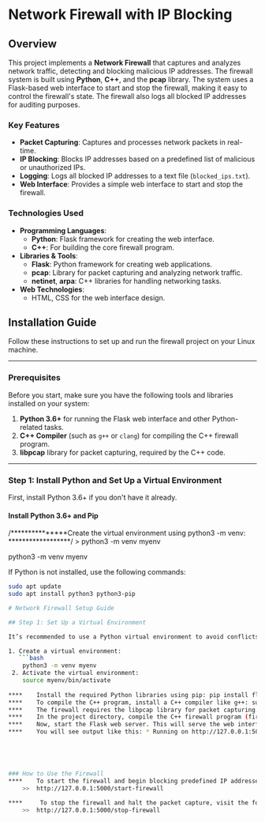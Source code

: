 # Network Firewall with IP Blocking

## Overview

This project implements a **Network Firewall** that captures and analyzes network traffic, detecting and blocking malicious IP addresses. The firewall system is built using **Python**, **C++**, and the **pcap** library. The system uses a Flask-based web interface to start and stop the firewall, making it easy to control the firewall's state. The firewall also logs all blocked IP addresses for auditing purposes.

### Key Features

- **Packet Capturing**: Captures and processes network packets in real-time.
- **IP Blocking**: Blocks IP addresses based on a predefined list of malicious or unauthorized IPs.
- **Logging**: Logs all blocked IP addresses to a text file (`blocked_ips.txt`).
- **Web Interface**: Provides a simple web interface to start and stop the firewall.
  
### Technologies Used

- **Programming Languages**: 
  - **Python**: Flask framework for creating the web interface.
  - **C++**: For building the core firewall program.
- **Libraries & Tools**:
  - **Flask**: Python framework for creating web applications.
  - **pcap**: Library for packet capturing and analyzing network traffic.
  - **netinet**, **arpa**: C++ libraries for handling networking tasks.
- **Web Technologies**:
  - HTML, CSS for the web interface design.

## Installation Guide

Follow these instructions to set up and run the firewall project on your Linux machine.

---

### Prerequisites

Before you start, make sure you have the following tools and libraries installed on your system:

1. **Python 3.6+** for running the Flask web interface and other Python-related tasks.
2. **C++ Compiler** (such as `g++` or `clang`) for compiling the C++ firewall program.
3. **libpcap** library for packet capturing, required by the C++ code.

---

### Step 1: Install Python and Set Up a Virtual Environment

First, install Python 3.6+ if you don't have it already.

#### Install Python 3.6+ and Pip

/***************Create the virtual environment using python3 -m venv: ******************/
	>	python3 -m venv myenv


python3 -m venv myenv

If Python is not installed, use the following commands:

```bash
sudo apt update
sudo apt install python3 python3-pip

# Network Firewall Setup Guide

## Step 1: Set Up a Virtual Environment

It’s recommended to use a Python virtual environment to avoid conflicts with system-wide packages:

1. Create a virtual environment:
   ```bash
  	python3 -m venv myenv
 2. Activate the virtual environment:
 	source myenv/bin/activate 
 	
****	Install the required Python libraries using pip: pip install flask pcapy
****	To compile the C++ program, install a C++ compiler like g++: sudo apt-get install g++
****	The firewall requires the libpcap library for packet capturing. You can install it with the following command: sudo apt-get install libpcap-dev
****	In the project directory, compile the C++ firewall program (firewall_program.cpp) using g++: g++ firewall_program.cpp -o firewall_program
****	Now, start the Flask web server. This will serve the web interface for starting and stopping the firewall : python3 server.py
****	You will see output like this: * Running on http://127.0.0.1:5000 (Press CTRL+C to quit)





###	How to Use the Firewall 
****	To start the firewall and begin blocking predefined IP addresses, navigate to this URL in your browser:
	>>	http://127.0.0.1:5000/start-firewall

****	 To stop the firewall and halt the packet capture, visit the following URL:
	>>	http://127.0.0.1:5000/stop-firewall



